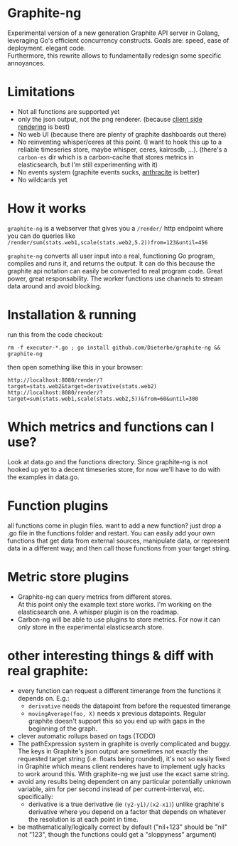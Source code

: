 # Graphite-ng

Experimental version of a new generation Graphite API server in Golang, leveraging Go's efficient concurrency constructs.
Goals are: speed, ease of deployment. elegant code.  
Furthermore, this rewrite allows to fundamentally redesign some specific annoyances.

# Limitations

 * Not all functions are supported yet
 * only the json output, not the png renderer. (because [client side rendering](https://github.com/vimeo/timeserieswidget/) is best)
 * No web UI (because there are plenty of graphite dashboards out there)
 * No reinventing whisper/ceres at this point. (I want to hook this up to a reliable timeseries store, maybe whisper, ceres, kairosdb, ...).
   (there's a `carbon-es` dir which is a carbon-cache that stores metrics in elasticsearch, but I'm still experimenting with it)
 * No events system (graphite events sucks, [anthracite](https://github.com/Dieterbe/anthracite/) is better)
 * No wildcards yet

# How it works

`graphite-ng` is a webserver that gives you a `/render/` http endpoint where you can do queries like
`/render/sum(stats.web1,scale(stats.web2,5.2))from=123&until=456`

`graphite-ng` converts all user input into a real, functioning Go program, compiles and runs it, and returns the output.
It can do this because the graphite api notation can easily be converted to real program code.  Great power, great responsability.
The worker functions use channels to stream data around and avoid blocking.

# Installation & running

run this from the code checkout:
```
rm -f executor-*.go ; go install github.com/Dieterbe/graphite-ng && graphite-ng
```

then open something like this in your browser:

```
http://localhost:8080/render/?target=stats.web2&target=derivative(stats.web2)
http://localhost:8080/render/?target=sum(stats.web1,scale(stats.web2,5))&from=60&until=300
```

# Which metrics and functions can I use?

Look at data.go and the functions directory.
Since graphite-ng is not hooked up yet to a decent timeseries store, for now we'll have to do with the
examples in data.go.

# Function plugins 

all functions come in plugin files. want to add a new function? just drop a .go file in the functions folder and restart.  You can easily add your own functions
that get data from external sources, manipulate data, or represent data in a different way; and then call those functions from your target string.

# Metric store plugins

* Graphite-ng can query metrics from different stores.  
  At this point only the example text store works.  I'm working on the elasticsearch one.  A whisper plugin is on the roadmap.
* Carbon-ng will be able to use plugins to store metrics.  For now it can only store in the experimental elasticsearch store.

# other interesting things & diff with real graphite:

* every function can request a different timerange from the functions it depends on.   E.g.:
  * `derivative` needs the datapoint from before the requested timerange
  * `movingAverage(foo, X)` needs x previous datapoints.
  Regular graphite doesn't support this so you end up with gaps in the beginning of the graph.
* clever automatic rollups based on tags (TODO)
* The pathExpression system in graphite is overly complicated and buggy.  
  The keys in Graphite's json output are sometimes not exactly the requested target string (i.e. floats being rounded), it's not so easily fixed in Graphite
  which means client renderes have to implement ugly hacks to work around this. 
  With graphite-ng we just use the exact same string.
* avoid any results being dependent on any particular potentially unknown variable, aim for per second instead of per current-interval, etc. specifically:
  * derivative is a true derivative (ie `(y2-y1)/(x2-x1)`) unlike graphite's derivative where you depend on a factor that depends on whatever the resolution is at each point in time.
* be mathematically/logically correct by default ("nil+123" should be "nil" not "123", though the functions could get a "sloppyness" argument)
